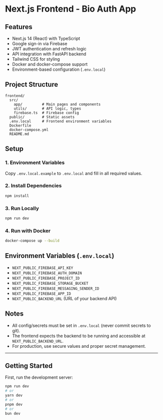 # Next.js Frontend - Bio Auth App

## Features
- Next.js 14 (React) with TypeScript
- Google sign-in via Firebase
- JWT authentication and refresh logic
- API integration with FastAPI backend
- Tailwind CSS for styling
- Docker and docker-compose support
- Environment-based configuration (`.env.local`)

## Project Structure
```
frontend/
  src/
    app/         # Main pages and components
    utils/       # API logic, types
    firebase.ts  # Firebase config
  public/        # Static assets
  .env.local     # Frontend environment variables
  Dockerfile
  docker-compose.yml
  README.md
```

## Setup

### 1. Environment Variables
Copy `.env.local.example` to `.env.local` and fill in all required values.

### 2. Install Dependencies
```bash
npm install
```

### 3. Run Locally
```bash
npm run dev
```

### 4. Run with Docker
```bash
docker-compose up --build
```

## Environment Variables (`.env.local`)
- `NEXT_PUBLIC_FIREBASE_API_KEY`
- `NEXT_PUBLIC_FIREBASE_AUTH_DOMAIN`
- `NEXT_PUBLIC_FIREBASE_PROJECT_ID`
- `NEXT_PUBLIC_FIREBASE_STORAGE_BUCKET`
- `NEXT_PUBLIC_FIREBASE_MESSAGING_SENDER_ID`
- `NEXT_PUBLIC_FIREBASE_APP_ID`
- `NEXT_PUBLIC_BACKEND_URL` (URL of your backend API)

## Notes
- All config/secrets must be set in `.env.local` (never commit secrets to git).
- The frontend expects the backend to be running and accessible at `NEXT_PUBLIC_BACKEND_URL`.
- For production, use secure values and proper secret management.

---


## Getting Started

First, run the development server:

```bash
npm run dev
# or
yarn dev
# or
pnpm dev
# or
bun dev
```

